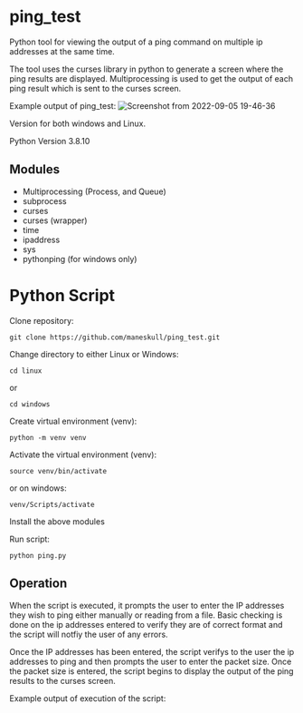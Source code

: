 # ping_test

Python tool for viewing the output of a ping command on multiple ip addresses at the same time.

The tool uses the curses library in python to generate a screen where the ping results are displayed. Multiprocessing is used to get the output of each ping result which is sent to the curses screen.

Example output of ping_test:
![Screenshot from 2022-09-05 19-46-36](https://user-images.githubusercontent.com/101291172/188507322-0cb28f2f-6c22-42da-9a34-d305c4ecdf3d.png)


Version for both windows and Linux.

Python Version 3.8.10

## Modules
- Multiprocessing (Process, and Queue)
- subprocess
- curses
- curses (wrapper)
- time
- ipaddress
- sys
- pythonping (for windows only)

# Python Script

Clone repository:

  `git clone https://github.com/maneskull/ping_test.git`
  
Change directory to either Linux or Windows:

  `cd linux`

or

  `cd windows`
  
Create virtual environment (venv):

`python -m venv venv`

Activate the virtual environment (venv):

`source venv/bin/activate`
  
or on windows:

`venv/Scripts/activate`
   
Install the above modules

Run script:

`python ping.py`

## Operation

When the script is executed, it prompts the user to enter the IP addresses they wish to ping either manually or reading from a file. Basic checking is done on the ip addresses entered to verify they are of correct format and the script will notfiy the user of any errors.

Once the IP addresses has been entered, the script verifys to the user the ip addresses to ping and then prompts the user to enter the packet size. Once the packet size is entered, the script begins to display the output of the ping results to the curses screen.

Example output of execution of the script:
